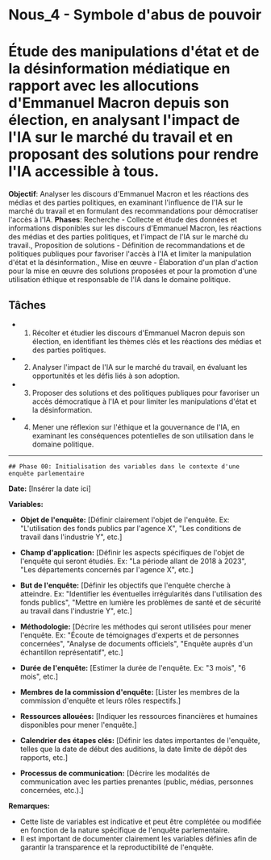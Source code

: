 
# Nous_4 - Symbole d'abus de pouvoir
# Étude des manipulations d'état et de la désinformation médiatique en rapport avec les allocutions d'Emmanuel Macron depuis son élection, en analysant l'impact de l'IA sur le marché du travail et en proposant des solutions pour rendre l'IA accessible à tous.
**Objectif**: Analyser les discours d'Emmanuel Macron et les réactions des médias et des parties politiques, en examinant l'influence de l'IA sur le marché du travail et en formulant des recommandations pour démocratiser l'accès à l'IA.
**Phases**: Recherche - Collecte et étude des données et informations disponibles sur les discours d'Emmanuel Macron, les réactions des médias et des parties politiques, et l'impact de l'IA sur le marché du travail., Proposition de solutions - Définition de recommandations et de politiques publiques pour favoriser l'accès à l'IA et limiter la manipulation d'état et la désinformation., Mise en œuvre - Élaboration d'un plan d'action pour la mise en œuvre des solutions proposées et pour la promotion d'une utilisation éthique et responsable de l'IA dans le domaine politique.

## Tâches
- 1. Récolter et étudier les discours d'Emmanuel Macron depuis son élection, en identifiant les thèmes clés et les réactions des médias et des parties politiques.
- 2. Analyser l'impact de l'IA sur le marché du travail, en évaluant les opportunités et les défis liés à son adoption.
- 3. Proposer des solutions et des politiques publiques pour favoriser un accès démocratique à l'IA et pour limiter les manipulations d'état et la désinformation.
- 4. Mener une réflexion sur l'éthique et la gouvernance de l'IA, en examinant les conséquences potentielles de son utilisation dans le domaine politique.

---
    ## Phase 00: Initialisation des variables dans le contexte d'une enquête parlementaire

**Date:** [Insérer la date ici]

**Variables:**

* **Objet de l'enquête:** [Définir clairement l'objet de l'enquête. Ex: "L'utilisation des fonds publics par l'agence X", "Les conditions de travail dans l'industrie Y", etc.]

* **Champ d'application:** [Définir les aspects spécifiques de l'objet de l'enquête qui seront étudiés. Ex: "La période allant de 2018 à 2023", "Les départements concernés par l'agence X", etc.]

* **But de l'enquête:** [Définir les objectifs que l'enquête cherche à atteindre. Ex: "Identifier les éventuelles irrégularités dans l'utilisation des fonds publics", "Mettre en lumière les problèmes de santé et de sécurité au travail dans l'industrie Y", etc.]

* **Méthodologie:** [Décrire les méthodes qui seront utilisées pour mener l'enquête. Ex: "Écoute de témoignages d'experts et de personnes concernées", "Analyse de documents officiels", "Enquête auprès d'un échantillon représentatif", etc.]

* **Durée de l'enquête:** [Estimer la durée de l'enquête. Ex: "3 mois", "6 mois", etc.]

* **Membres de la commission d'enquête:** [Lister les membres de la commission d'enquête et leurs rôles respectifs.]

* **Ressources allouées:** [Indiquer les ressources financières et humaines disponibles pour mener l'enquête.]

* **Calendrier des étapes clés:** [Définir les dates importantes de l'enquête, telles que la date de début des auditions, la date limite de dépôt des rapports, etc.]

* **Processus de communication:** [Décrire les modalités de communication avec les parties prenantes (public, médias, personnes concernées, etc.).]

**Remarques:**

* Cette liste de variables est indicative et peut être complétée ou modifiée en fonction de la nature spécifique de l'enquête parlementaire.
* Il est important de documenter clairement les variables définies afin de garantir la transparence et la reproductibilité de l'enquête.



